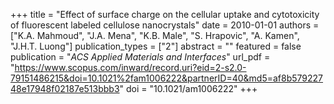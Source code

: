 +++
title = "Effect of surface charge on the cellular uptake and cytotoxicity of fluorescent labeled cellulose nanocrystals"
date = 2010-01-01
authors = ["K.A. Mahmoud", "J.A. Mena", "K.B. Male", "S. Hrapovic", "A. Kamen", "J.H.T. Luong"]
publication_types = ["2"]
abstract = ""
featured = false
publication = "*ACS Applied Materials and Interfaces*"
url_pdf = "https://www.scopus.com/inward/record.uri?eid=2-s2.0-79151486215&doi=10.1021%2fam1006222&partnerID=40&md5=af8b57922748e17948f02187e513bbb3"
doi = "10.1021/am1006222"
+++

